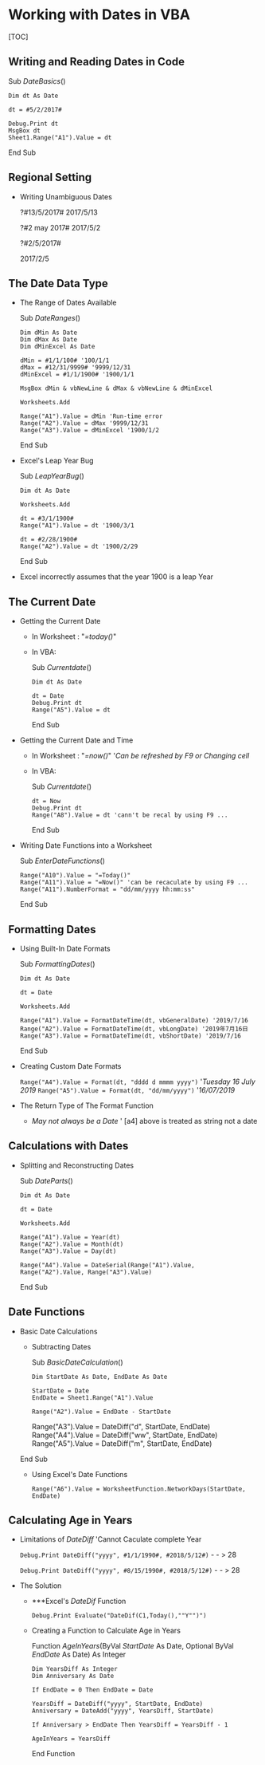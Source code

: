# Working with Dates in VBA

[TOC]

## Writing and Reading Dates in Code

Sub *DateBasics*()

    Dim dt As Date
    
    dt = #5/2/2017#
    
    Debug.Print dt
    MsgBox dt
    Sheet1.Range("A1").Value = dt

End Sub

## Regional Setting

- Writing Unambiguous Dates

  ?#13/5/2017#
  2017/5/13 

  ?#2 may 2017#
  2017/5/2 

  ?#2/5/2017#

  2017/2/5 

## The Date Data Type

- The Range of Dates Available

  Sub *DateRanges*()

      Dim dMin As Date
      Dim dMax As Date
      Dim dMinExcel As Date
      
      dMin = #1/1/100# '100/1/1
      dMax = #12/31/9999# '9999/12/31
      dMinExcel = #1/1/1900# '1900/1/1
      
      MsgBox dMin & vbNewLine & dMax & vbNewLine & dMinExcel
      
      Worksheets.Add
      
      Range("A1").Value = dMin 'Run-time error
      Range("A2").Value = dMax '9999/12/31
      Range("A3").Value = dMinExcel '1900/1/2

  End Sub

- Excel's Leap Year Bug

  Sub *LeapYearBug*() 

      Dim dt As Date
      
      Worksheets.Add
      
      dt = #3/1/1900#
      Range("A1").Value = dt '1900/3/1
      
      dt = #2/28/1900#
      Range("A2").Value = dt '1900/2/29

  End Sub

- Excel incorrectly assumes that the year 1900 is a leap Year

## The Current Date

- Getting the Current Date

  - In Worksheet : "*=today()*"

  - In VBA: 

    Sub *Currentdate*()
        
        Dim dt As Date
        
        dt = Date
        Debug.Print dt
        Range("A5").Value = dt

    End Sub

- Getting the Current Date and Time

  - In Worksheet : "*=now()*"   '*Can be refreshed by F9 or Changing cell*

  - In VBA: 

    Sub *Currentdate*()
        

        dt = Now 
        Debug.Print dt
        Range("A8").Value = dt 'cann't be recal by using F9 ...

    End Sub

- Writing Date Functions into a Worksheet

  Sub *EnterDateFunctions*()

      Range("A10").Value = "=Today()"
      Range("A11").Value = "=Now()" 'can be recaculate by using F9 ...
      Range("A11").NumberFormat = "dd/mm/yyyy hh:mm:ss"

  End Sub

  

## Formatting Dates

- Using Built-In Date Formats

  Sub *FormattingDates*()

      Dim dt As Date
      
      dt = Date
      
      Worksheets.Add
      
      Range("A1").Value = FormatDateTime(dt, vbGeneralDate) '2019/7/16
      Range("A2").Value = FormatDateTime(dt, vbLongDate) '2019年7月16日
      Range("A3").Value = FormatDateTime(dt, vbShortDate) '2019/7/16

  End Sub

- Creating Custom Date Formats

  `Range("A4").Value = Format(dt, "dddd d mmmm yyyy")` '*Tuesday 16 July 2019*
  `Range("A5").Value = Format(dt, "dd/mm/yyyy")` '*16/07/2019*

- The Return Type of The Format Function 

  - *May not always be a Date* ' [a4] above is treated as string not a date

## Calculations with Dates

- Splitting and Reconstructing Dates

  Sub *DateParts*() 

      Dim dt As Date
      
      dt = Date
      
      Worksheets.Add
      
      Range("A1").Value = Year(dt)
      Range("A2").Value = Month(dt)
      Range("A3").Value = Day(dt)
      
      Range("A4").Value = DateSerial(Range("A1").Value, Range("A2").Value, Range("A3").Value)

  End Sub

## Date Functions

- Basic Date Calculations

  - Subtracting Dates

    Sub *BasicDateCalculation*() 

        Dim StartDate As Date, EndDate As Date
        
        StartDate = Date 
        EndDate = Sheet1.Range("A1").Value 
        
        Range("A2").Value = EndDate - StartDate
      Range("A3").Value = DateDiff("d", StartDate, EndDate)
        Range("A4").Value = DateDiff("ww", StartDate, EndDate)
      Range("A5").Value = DateDiff("m", StartDate, EndDate) 
  
  End Sub
  
  - Using Excel's Date Functions
  
    
    `Range("A6").Value = WorksheetFunction.NetworkDays(StartDate, EndDate)`

## Calculating Age in Years

- Limitations of *DateDiff* 'Cannot Caculate complete Year

  `Debug.Print DateDiff("yyyy", #1/1/1990#, #2018/5/12#)`    - - > 28

  `Debug.Print DateDiff("yyyy", #8/15/1990#, #2018/5/12#)`    - - > 28
  
- The Solution

  - ***Excel's *DateDif* Function 

    `Debug.Print Evaluate("DateDif(C1,Today(),""Y"")")`

  - Creating a Function to Calculate Age in Years

    Function *AgeInYears*(ByVal *StartDate* As Date, Optional ByVal *EndDate* As Date) As Integer

        Dim YearsDiff As Integer
        Dim Anniversary As Date
        
        If EndDate = 0 Then EndDate = Date
        
        YearsDiff = DateDiff("yyyy", StartDate, EndDate)
        Anniversary = DateAdd("yyyy", YearsDiff, StartDate)
        
        If Anniversary > EndDate Then YearsDiff = YearsDiff - 1
        
        AgeInYears = YearsDiff

    End Function
